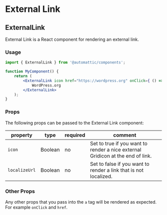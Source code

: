 # External Link

## ExternalLink

External Link is a React component for rendering an external link.

### Usage

```jsx
import { ExternalLink } from '@automattic/components';

function MyComponent() {
	return (
		<ExternalLink icon href="https://wordpress.org" onClick={ () => {} }>
			WordPress.org
		</ExternalLink>
	);
}
```

### Props

The following props can be passed to the External Link component:

| property      | type    | required | comment                                                                        |
| ------------- | ------- | -------- | ------------------------------------------------------------------------------ |
| `icon`        | Boolean | no       | Set to true if you want to render a nice external Gridicon at the end of link. |
| `localizeUrl` | Boolean | no       | Set to false if you want to render a link that is not localized.               |

### Other Props

Any other props that you pass into the `a` tag will be rendered as expected.
For example `onClick` and `href`.